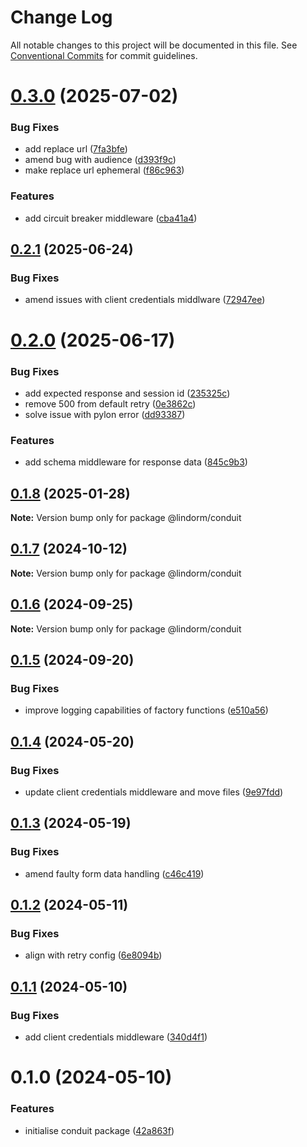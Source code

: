 # Change Log

All notable changes to this project will be documented in this file.
See [Conventional Commits](https://conventionalcommits.org) for commit guidelines.

# [0.3.0](https://github.com/lindorm-io/monorepo/compare/@lindorm/conduit@0.2.1...@lindorm/conduit@0.3.0) (2025-07-02)

### Bug Fixes

- add replace url ([7fa3bfe](https://github.com/lindorm-io/monorepo/commit/7fa3bfe3350a03af886abf7727d0696fc7b2727f))
- amend bug with audience ([d393f9c](https://github.com/lindorm-io/monorepo/commit/d393f9c9495e7b5f53eb289e65fc894c8a1126a4))
- make replace url ephemeral ([f86c963](https://github.com/lindorm-io/monorepo/commit/f86c963446f43538bad32d8060117a7971a31a2a))

### Features

- add circuit breaker middleware ([cba41a4](https://github.com/lindorm-io/monorepo/commit/cba41a4cdfc302500d4112aa586b920bac4c94f6))

## [0.2.1](https://github.com/lindorm-io/monorepo/compare/@lindorm/conduit@0.2.0...@lindorm/conduit@0.2.1) (2025-06-24)

### Bug Fixes

- amend issues with client credentials middlware ([72947ee](https://github.com/lindorm-io/monorepo/commit/72947eee035707c77ba59e867aedde1d51e7c3bd))

# [0.2.0](https://github.com/lindorm-io/monorepo/compare/@lindorm/conduit@0.1.8...@lindorm/conduit@0.2.0) (2025-06-17)

### Bug Fixes

- add expected response and session id ([235325c](https://github.com/lindorm-io/monorepo/commit/235325c94696f42c0c1cabdbc9a18638e7d41c83))
- remove 500 from default retry ([0e3862c](https://github.com/lindorm-io/monorepo/commit/0e3862c37c48b12c6a252a4fea0c10b4060a92b1))
- solve issue with pylon error ([dd93387](https://github.com/lindorm-io/monorepo/commit/dd9338704f3d96e4393587b560889af4aae8c073))

### Features

- add schema middleware for response data ([845c9b3](https://github.com/lindorm-io/monorepo/commit/845c9b3501ff35b7947caf5920bf21eba0e2767b))

## [0.1.8](https://github.com/lindorm-io/monorepo/compare/@lindorm/conduit@0.1.7...@lindorm/conduit@0.1.8) (2025-01-28)

**Note:** Version bump only for package @lindorm/conduit

## [0.1.7](https://github.com/lindorm-io/monorepo/compare/@lindorm/conduit@0.1.6...@lindorm/conduit@0.1.7) (2024-10-12)

**Note:** Version bump only for package @lindorm/conduit

## [0.1.6](https://github.com/lindorm-io/monorepo/compare/@lindorm/conduit@0.1.5...@lindorm/conduit@0.1.6) (2024-09-25)

**Note:** Version bump only for package @lindorm/conduit

## [0.1.5](https://github.com/lindorm-io/monorepo/compare/@lindorm/conduit@0.1.4...@lindorm/conduit@0.1.5) (2024-09-20)

### Bug Fixes

- improve logging capabilities of factory functions ([e510a56](https://github.com/lindorm-io/monorepo/commit/e510a5679843e5120df87d60b864d2274647dc25))

## [0.1.4](https://github.com/lindorm-io/monorepo/compare/@lindorm/conduit@0.1.3...@lindorm/conduit@0.1.4) (2024-05-20)

### Bug Fixes

- update client credentials middleware and move files ([9e97fdd](https://github.com/lindorm-io/monorepo/commit/9e97fdd74be547db33eafead56a0ad6d87744871))

## [0.1.3](https://github.com/lindorm-io/monorepo/compare/@lindorm/conduit@0.1.2...@lindorm/conduit@0.1.3) (2024-05-19)

### Bug Fixes

- amend faulty form data handling ([c46c419](https://github.com/lindorm-io/monorepo/commit/c46c41965d75229636ef529a745aa70159233a46))

## [0.1.2](https://github.com/lindorm-io/monorepo/compare/@lindorm/conduit@0.1.1...@lindorm/conduit@0.1.2) (2024-05-11)

### Bug Fixes

- align with retry config ([6e8094b](https://github.com/lindorm-io/monorepo/commit/6e8094b59469c450f5d6fc05ee2cd4e23d21c1ca))

## [0.1.1](https://github.com/lindorm-io/monorepo/compare/@lindorm/conduit@0.1.0...@lindorm/conduit@0.1.1) (2024-05-10)

### Bug Fixes

- add client credentials middleware ([340d4f1](https://github.com/lindorm-io/monorepo/commit/340d4f1227f37b98f0d7c5a274b01d63fe74c9ea))

# 0.1.0 (2024-05-10)

### Features

- initialise conduit package ([42a863f](https://github.com/lindorm-io/monorepo/commit/42a863f924cac05c5220bbc82e4a193c7b781d62))
